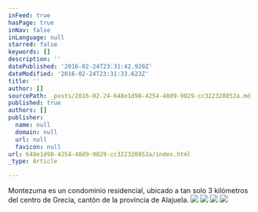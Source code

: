 ```yaml
---
inFeed: true
hasPage: true
inNav: false
inLanguage: null
starred: false
keywords: []
description: ''
datePublished: '2016-02-24T23:31:42.920Z'
dateModified: '2016-02-24T23:31:33.623Z'
title: ''
author: []
sourcePath: _posts/2016-02-24-648e1d98-4254-48d9-9029-cc322320852a.md
published: true
authors: []
publisher:
  name: null
  domain: null
  url: null
  favicon: null
url: 648e1d98-4254-48d9-9029-cc322320852a/index.html
_type: Article

---
```

Montezuma es un condominio residencial, ubicado a tan solo 3 kilómetros del centro de Grecia, cantón de la provincia de Alajuela.
![](https://the-grid-user-content.s3-us-west-2.amazonaws.com/c710171b-4c33-456d-93a6-d00fe261d657.JPG)
![](https://the-grid-user-content.s3-us-west-2.amazonaws.com/54843cc9-47f3-4eb6-8201-3e1ea0b765df.JPG)
![](https://the-grid-user-content.s3-us-west-2.amazonaws.com/50de2e30-3968-48e0-8454-a3fbc4d8157b.JPG)
![](https://the-grid-user-content.s3-us-west-2.amazonaws.com/6c943369-b671-4c6a-a24e-609c9a60bfff.JPG)